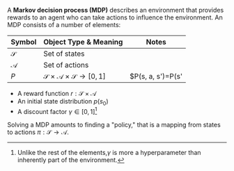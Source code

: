 A **Markov decision process (MDP)** describes an environment that provides rewards to an agent who can take actions to influence the environment. An MDP consists of a number of elements:

|Symbol|Object Type & Meaning|Notes|
|------|--------|------|
|$\mathcal{S}$|Set of states|
|$\mathcal{A}$|Set of actions|
|$P$|$\mathcal{S} \times \mathcal{A} \times \mathcal{S} \to [0,1]$| $P(s, a, s')=P(s' | s, a)$|

- A reward function $r: \mathcal{S} \times \mathcal{A}$
- An initial state distribution $p(s_0)$
- A discount factor $\gamma \in [0,1]$[^gamma]


Solving a MDP amounts to finding a "policy," that is a mapping from states to actions $\pi: \mathcal{S} \to \mathcal{A}$. 


[^gamma]: Unlike the rest of the elements,$\gamma$ is more a hyperparameter than inherently part of the environment.